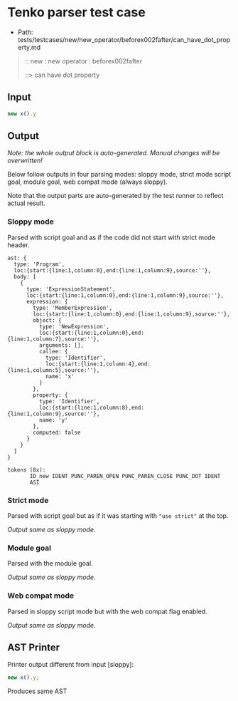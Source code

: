 # Tenko parser test case

- Path: tests/testcases/new/new_operator/beforex002fafter/can_have_dot_property.md

> :: new : new operator : beforex002fafter
>
> ::> can have dot property

## Input

`````js
new x().y
`````

## Output

_Note: the whole output block is auto-generated. Manual changes will be overwritten!_

Below follow outputs in four parsing modes: sloppy mode, strict mode script goal, module goal, web compat mode (always sloppy).

Note that the output parts are auto-generated by the test runner to reflect actual result.

### Sloppy mode

Parsed with script goal and as if the code did not start with strict mode header.

`````
ast: {
  type: 'Program',
  loc:{start:{line:1,column:0},end:{line:1,column:9},source:''},
  body: [
    {
      type: 'ExpressionStatement',
      loc:{start:{line:1,column:0},end:{line:1,column:9},source:''},
      expression: {
        type: 'MemberExpression',
        loc:{start:{line:1,column:0},end:{line:1,column:9},source:''},
        object: {
          type: 'NewExpression',
          loc:{start:{line:1,column:0},end:{line:1,column:7},source:''},
          arguments: [],
          callee: {
            type: 'Identifier',
            loc:{start:{line:1,column:4},end:{line:1,column:5},source:''},
            name: 'x'
          }
        },
        property: {
          type: 'Identifier',
          loc:{start:{line:1,column:8},end:{line:1,column:9},source:''},
          name: 'y'
        },
        computed: false
      }
    }
  ]
}

tokens (8x):
       ID_new IDENT PUNC_PAREN_OPEN PUNC_PAREN_CLOSE PUNC_DOT IDENT
       ASI
`````

### Strict mode

Parsed with script goal but as if it was starting with `"use strict"` at the top.

_Output same as sloppy mode._

### Module goal

Parsed with the module goal.

_Output same as sloppy mode._

### Web compat mode

Parsed in sloppy script mode but with the web compat flag enabled.

_Output same as sloppy mode._

## AST Printer

Printer output different from input [sloppy]:

````js
new x().y;
````

Produces same AST
